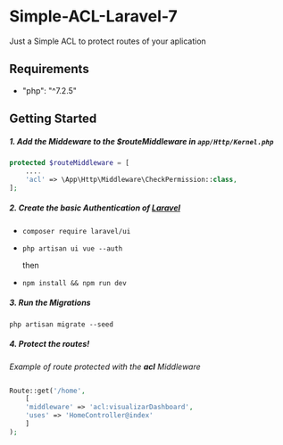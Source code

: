 # Simple-ACL-Laravel-7
Just a Simple ACL to protect routes of your aplication

## Requirements

* "php": "^7.2.5"

## Getting Started
##### 1. Add the Middeware to the $routeMiddleware in `app/Http/Kernel.php`
```php
protected $routeMiddleware = [
    ....
    'acl' => \App\Http\Middleware\CheckPermission::class,
];
```
##### 2. Create the basic Authentication of [Laravel](https://laravel.com/docs/7.x/authentication)

* `composer require laravel/ui`

* `php artisan ui vue --auth`

  then

* `npm install && npm run dev`
##### 3. Run the Migrations

`php artisan migrate --seed`

##### 4. Protect the routes!

*Example of route protected with the **acl** Middleware*
```php

Route::get('/home',
    [
    'middleware' => 'acl:visualizarDashboard',
    'uses' => 'HomeController@index'
    ]
);

```
